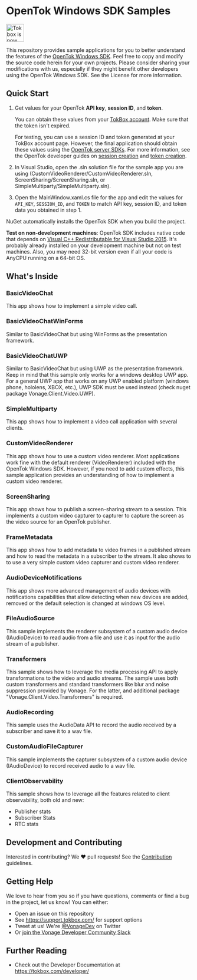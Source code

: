 # OpenTok Windows SDK Samples

<img src="https://assets.tokbox.com/img/vonage/Vonage_VideoAPI_black.svg" height="48px" alt="Tokbox is now known as Vonage" />

This repository provides sample applications for you to better understand the features of
the [OpenTok Windows SDK](https://tokbox.com/developer/sdks/windows/). Feel free to copy
and modify the source code herein for your own projects. Please consider sharing your
modifications with us, especially if they might benefit other developers using the OpenTok
Windows SDK. See the License for more information.

## Quick Start

1. Get values for your OpenTok **API key**, **session ID**, and **token**.

   You can obtain these values from your [TokBox account](#https://tokbox.com/account/#/).
   Make sure that the token isn't expired.

   For testing, you can use a session ID and token generated at your TokBox account page.
   However, the final application should obtain these values using the [OpenTok server
   SDKs](https://tokbox.com/developer/sdks/server/). For more information, see the OpenTok
   developer guides on [session creation](https://tokbox.com/developer/guides/create-session/)
   and [token creation](https://tokbox.com/developer/guides/create-token/).

2. In Visual Studio, open the .sln solution file for the sample app you are using
   (CustomVideoRenderer/CustomVideoRenderer.sln, ScreenSharing/ScreenSharing.sln,
   or SimpleMultiparty/SimpleMultiparty.sln).

3. Open the MainWindow.xaml.cs file for the app and edit the values for `API_KEY`, `SESSION_ID`,
   and `TOKEN` to match API key, session ID, and token data you obtained in step 1.

NuGet automatically installs the OpenTok SDK when you build the project.

**Test on non-development machines**: OpenTok SDK includes native code that depends on
[Visual C++ Redistributable for Visual Studio 2015](https://www.microsoft.com/en-us/download/details.aspx?id=48145 "Visual C++ Redistributable for Visual Studio 2015"). It's probably
already installed on your development machine but not on test
machines. Also, you may need 32-bit version even if all your code is
AnyCPU running on a 64-bit OS.

## What's Inside

### BasicVideoChat

This app shows how to implement a simple video call.

### BasicVideoChatWinForms

Similar to BasicVideoChat but using WinForms as the presentation framework.

### BasicVideoChatUWP

Similar to BasicVideoChat but using UWP as the presentation framework.
Keep in mind that this sample only works for a windows desktop UWP app.
For a general UWP app that works on any UWP enabled platform (windows phone, hololens, XBOX, etc.),
UWP SDK must be used instead (check nuget package Vonage.Client.Video.UWP).

### SimpleMultiparty

This app shows how to implement a video call application with several clients.

### CustomVideoRenderer

This app shows how to use a custom video renderer. Most applications work fine with the default
renderer (VideoRenderer) included with the OpenTok Windows SDK. However, if you need to add
custom effects, this sample application provides an understanding of how to implement a custom
video renderer.

### ScreenSharing

This app shows how to publish a screen-sharing stream to a session. This implements a custom video
capturer to capturer to capture the screen as the video source for an OpenTok publisher.

### FrameMetadata

This app shows how to add metadata to video frames in a published stream and how to read
the metadata in a subscriber to the stream. It also shows to to use a very simple custom
video capturer and custom video renderer.

### AudioDeviceNotifications

This app shows more advanced management of audio devices with notifications capabilities 
that allow detecting when new devices are added, removed or the default selection is changed at
windows OS level.

### FileAudioSource

This sample implements the renderer subsystem of a custom audio device (IAudioDevice) to read audio from
a file and use it as input for the audio stream of a publisher.

### Transformers

This sample shows how to leverage the media processing API to apply transformations to the video and audio streams.
The sample uses both custom transformers and standard transformers like blur and noise suppression provided by Vonage.
For the latter, and additional package "Vonage.Client.Video.Transformers" is required.

### AudioRecording

This sample uses the AudioData API to record the audio received by a subscriber and save it to a wav file.

### CustomAudioFileCapturer

This sample implements the capturer subsystem of a custom audio device (IAudioDevice) to record received audio to a wav file.

### ClientObservability

This sample shows how to leverage all the features related to client observability, both old and new:
- Publisher stats
- Subscriber Stats
- RTC stats

## Development and Contributing

Interested in contributing? We :heart: pull requests! See the
[Contribution](CONTRIBUTING.md) guidelines.

## Getting Help

We love to hear from you so if you have questions, comments or find a bug in the project, let us know! You can either:

- Open an issue on this repository
- See <https://support.tokbox.com/> for support options
- Tweet at us! We're [@VonageDev](https://twitter.com/VonageDev) on Twitter
- Or [join the Vonage Developer Community Slack](https://developer.nexmo.com/community/slack)

## Further Reading

- Check out the Developer Documentation at <https://tokbox.com/developer/>

